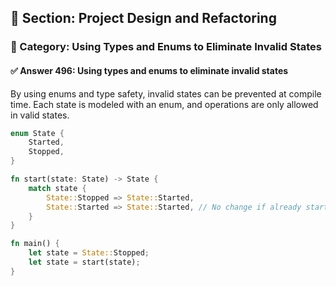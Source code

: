 ## 📘 Section: Project Design and Refactoring  
### 🔹 Category: Using Types and Enums to Eliminate Invalid States  
#### ✅ Answer 496: Using types and enums to eliminate invalid states

By using enums and type safety, invalid states can be prevented at compile time. Each state is modeled with an enum, and operations are only allowed in valid states.

```rust
enum State {
    Started,
    Stopped,
}

fn start(state: State) -> State {
    match state {
        State::Stopped => State::Started,
        State::Started => State::Started, // No change if already started
    }
}

fn main() {
    let state = State::Stopped;
    let state = start(state);
}
```

